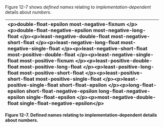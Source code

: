  Figure 12–7 shows *defined names* relating to *implementation-dependent* details about *numbers*. 

|\<p\>**double-float-epsilon most-negative-fixnum** \</p\>\<p\>**double-float-negative-epsilon most-negative-long-float** \</p\>\<p\>**least-negative-double-float most-negative-short-float** \</p\>\<p\>**least-negative-long-float most-negative-single-float** \</p\>\<p\>**least-negative-short-float most-positive-double-float** \</p\>\<p\>**least-negative-single-float most-positive-fixnum** \</p\>\<p\>**least-positive-double-float most-positive-long-float** \</p\>\<p\>**least-positive-long-float most-positive-short-float** \</p\>\<p\>**least-positive-short-float most-positive-single-float** \</p\>\<p\>**least-positive-single-float short-float-epsilon** \</p\>\<p\>**long-float-epsilon short-float-negative-epsilon long-float-negative-epsilon single-float-epsilon** \</p\>\<p\>**most-negative-double-float single-float-negative-epsilon**\</p\>|
| :- |


**Figure 12–7. Defined names relating to implementation-dependent details about numbers.** 

